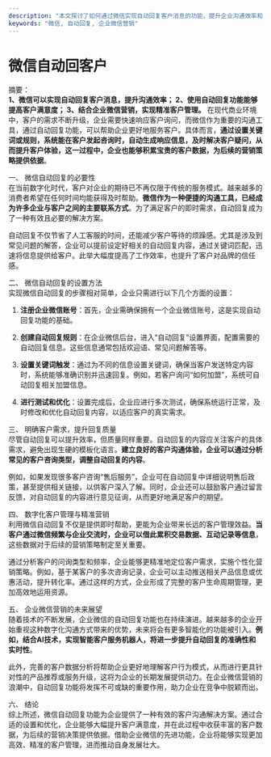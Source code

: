 ```yaml
---
description: "本文探讨了如何通过微信实现自动回复客户消息的功能，提升企业沟通效率和客户满意度。"
keywords: "微信, 自动回复, 企业微信营销"
---
```

# 微信自动回客户

摘要：  
**1、微信可以实现自动回复客户消息，提升沟通效率； 2、使用自动回复功能能够提高客户满意度； 3、结合企业微信营销，实现精准客户管理。** 在现代商业环境中，客户的需求不断升级，企业需要快速响应客户询问，而微信作为重要的沟通工具，通过自动回复功能，可以帮助企业更好地服务客户。具体而言，**通过设置关键词或规则，系统能在客户发起咨询时，自动生成响应信息，及时解决客户疑问，从而提升客户体验，这一过程中，企业也能够积累宝贵的客户数据，为后续的营销策略提供依据**。

一、 微信自动回复的必要性  
在当前数字化时代，客户对企业的期待已不再仅限于传统的服务模式。越来越多的消费者希望在任何时间均能获得及时帮助。**微信作为一种便捷的沟通工具，已经成为许多企业与客户之间的主要联系方式**。为了满足客户的即时需求，自动回复成为了一种有效且必要的解决方案。

自动回复不仅节省了人工客服的时间，还能减少客户等待的烦躁感。尤其是涉及到常见问题的解答，企业可以提前设定好相关的自动回复内容，通过关键词匹配，迅速将信息提供给客户。此举大幅度提高了工作效率，也提升了客户对品牌的信任感。

二、 微信自动回复的设置方法  
实现微信自动回复的步骤相对简单，企业只需进行以下几个方面的设置：

1. **注册企业微信账号**：首先，企业需确保拥有一个企业微信账号，这是实现自动回复功能的基础。
   
2. **创建自动回复规则**：在企业微信后台，进入“自动回复”设置界面，配置需要的自动回复信息。这些信息通常包括欢迎语、常见问题解答等。

3. **设置关键词触发**：通过为不同的信息设置关键词，确保当客户发送特定内容时，系统能够准确识别并迅速回复。例如，若客户询问“如何加盟”，系统可自动回复相关加盟信息。

4. **进行测试和优化**：设置完成后，企业应进行多次测试，确保系统运行正常，及时修改和优化自动回复内容，以适应客户的真实需求。

三、 明确客户需求，提升回复质量  
尽管自动回复可以提升效率，但质量同样重要。自动回复的内容应关注客户的具体需求，避免出现生硬的模板化语言。**建立良好的客户沟通体验，企业可以通过分析常见的客户咨询类型，调整自动回复的内容**。

例如，如果发现很多客户咨询“售后服务”，企业可在自动回复中详细说明售后政策，甚至提供相关链接，以供客户深入了解。同时，企业还可以鼓励客户通过留言反馈，对自动回复的内容进行意见征询，从而更好地满足客户的期望。

四、 数字化客户管理与精准营销  
利用微信自动回复不仅是提供即时帮助，更能为企业带来长远的客户管理效益。**当客户通过微信频繁与企业交流时，企业可以借此累积交易数据、互动记录等信息**，这些数据对于后续的营销策略制定至关重要。

通过分析客户的问询类型和频率，企业能够更精准地定位客户需求，实施个性化营销策略。例如，基于某客户的多次咨询记录，企业可以主动推送相关产品信息或优惠活动，提升转化率。通过这样的方式，企业形成了完整的客户生命周期管理，更加高效地运用资源。

五、 企业微信营销的未来展望  
随着技术的不断发展，企业微信的自动回复功能也在持续演进。越来越多的企业开始重视这种数字化沟通方式带来的优势，未来将会有更多智能化的功能被引入。**例如，结合AI技术，实现智能客户服务机器人，将进一步提升自动回复的准确性和实时性**。

此外，完善的客户数据分析将帮助企业更好地理解客户行为模式，从而进行更具针对性的产品推荐或服务升级，这将为企业的长期发展提供动力。在企业微信营销的浪潮中，自动回复功能将发挥不可或缺的重要作用，助力企业在竞争中脱颖而出。

六、 结论  
综上所述，微信自动回复功能为企业提供了一种有效的客户沟通解决方案。通过合适的设置和优化，企业能够大幅提升客户满意度，并在此过程中收获丰富的客户数据，为后续的营销决策提供依据。借助企业微信的先进功能，企业将能够实现更加高效、精准的客户管理，进而推动自身发展壮大。
